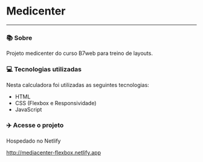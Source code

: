 # Medicenter

<hr>

### 📚 Sobre

Projeto medicenter do curso B7web para treino de layouts.

### 💻 Tecnologias utilizadas

Nesta calculadora foi utilizadas as seguintes tecnologias:

- HTML
- CSS (Flexbox e Responsividade)
- JavaScript

### :airplane: Acesse o projeto

Hospedado no Netlify

http://mediacenter-flexbox.netlify.app
